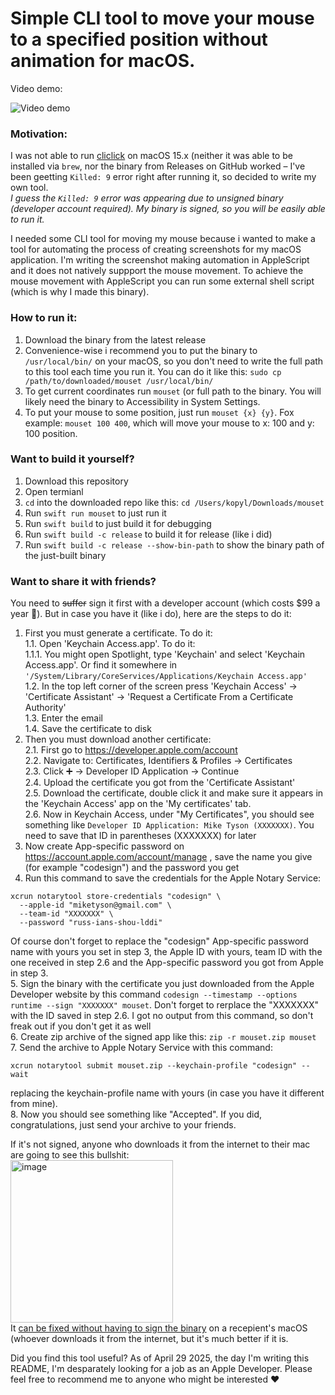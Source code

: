 # Simple CLI tool to move your mouse to a specified position without animation for macOS.

Video demo:

![Video demo](https://github.com/user-attachments/assets/919fc784-6168-4283-957f-1f99ec4a9899)

### Motivation:
I was not able to run [cliclick](https://github.com/BlueM/cliclick) on macOS 15.x (neither it was able to be installed via `brew`, nor the binary from Releases on GitHub worked – I've been geetting `Killed: 9` error right after running it, so decided to write my own tool.<br>
_I guess the `Killed: 9` error was appearing due to unsigned binary (developer account required). My binary is signed, so you will be easily able to run it._

I needed some CLI tool for moving my mouse because i wanted to make a tool for automating the process of creating screenshots for my macOS application.
I'm writing the screenshot making automation in AppleScript and it does not natively suppport the mouse movement.
To achieve the mouse movement with AppleScript you can run some external shell script (which is why I made this binary).

### How to run it:
1. Download the binary from the latest release
2. Convenience-wise i recommend you to put the binary to `/usr/local/bin/` on your macOS, so you don't need to write the full path to this tool each time you run it. You can do it like this: `sudo cp /path/to/downloaded/mouset /usr/local/bin/`
3. To get current coordinates run `mouset` (or full path to the binary. You will likely need the binary to Accessibility in System Settings.
4. To put your mouse to some position, just run `mouset {x} {y}`. Fox example: `mouset 100 400`, which will move your mouse to x: 100 and y: 100 position.

### Want to build it yourself?
1. Download this repository
2. Open termianl
3. `cd` into the downloaded repo like this: `cd /Users/kopyl/Downloads/mouset`
4. Run `swift run mouset` to just run it
5. Run `swift build` to just build it for debugging
6. Run `swift build -c release` to build it for release (like i did)
7. Run `swift build -c release --show-bin-path` to show the binary path of the just-built binary

### Want to share it with friends?
You need to ~~suffer~~ sign it first with a developer account (which costs $99 a year 🤬). But in case you have it (like i do), here are the steps to do it:
1. First you must generate a certificate. To do it:<br>
  1.1. Open 'Keychain Access.app'. To do it:<br>
   1.1.1. You might open Spotlight, type 'Keychain' and select 'Keychain Access.app'. Or find it somewhere in `'/System/Library/CoreServices/Applications/Keychain Access.app'`<br>
 1.2. In the top left corner of the screen press 'Keychain Access' -> 'Certificate Assistant' -> 'Request a Certificate From a Certificate Authority'<br>
 1.3. Enter the email<br>
 1.4. Save the certificate to disk<br>
2. Then you must download another certificate:<br>
  2.1. First go to https://developer.apple.com/account<br>
  2.2. Navigate to: Certificates, Identifiers & Profiles → Certificates<br>
  2.3. Click ➕ → Developer ID Application → Continue<br>
  2.4. Upload the certificate you got from the 'Certificate Assistant'<br>
  2.5. Download the certificate, double click it and make sure it appears in the 'Keychain Access' app on the 'My certificates' tab.<br>
  2.6. Now in Keychain Access, under "My Certificates", you should see something like `Developer ID Application: Mike Tyson (XXXXXXX)`. You need to save that ID in parentheses (XXXXXXX) for later<br>
3. Now create App-specific password on https://account.apple.com/account/manage , save the name you give (for example "codesign") and the password you get<br>
4. Run this command to save the credentials for the Apple Notary Service:<br>
```
xcrun notarytool store-credentials "codesign" \
  --apple-id "miketyson@gmail.com" \
  --team-id "XXXXXXX" \
  --password "russ-ians-shou-lddi"
```
Of course don't forget to replace the "codesign" App-specific password name with yours you set in step 3, the Apple ID with yours, team ID with the one received in step 2.6 and the App-specific password you got from Apple in step 3.<br>
5. Sign the binary with the certificate you just downloaded from the Apple Developer website by this command `codesign --timestamp --options runtime --sign "XXXXXXX" mouset`. Don't forget to rerplace the "XXXXXXX" with the ID saved in step 2.6. I got no output from this command, so don't freak out if you don't get it as well<br>
6. Create zip archive of the signed app like this: `zip -r mouset.zip mouset`<br>
7. Send the archive to Apple Notary Service with this command:<br>
```
xcrun notarytool submit mouset.zip --keychain-profile "codesign" --wait
```
replacing the keychain-profile name with yours (in case you have it different from mine).<br>
8. Now you should see something like "Accepted". If you did, congratulations, just send your archive to your friends.<br>

If it's not signed, anyone who downloads it from the internet to their mac are going to see this bullshit:<br>
<img width="260" alt="image" src="https://github.com/user-attachments/assets/b059177f-61da-4525-af27-fae2508c65b8" /><br>
It [can be fixed without having to sign the binary](https://youtu.be/biIvAM94b98?si=C39_yPQ5SUgS-41B) on a recepient's macOS (whoever downloads it from the internet, but it's much better if it is.

Did you find this tool useful? As of April 29 2025, the day I'm writing this README, I'm desparately looking for a job as an Apple Developer. Please feel free to recommend me to anyone who might be interested ❤️

